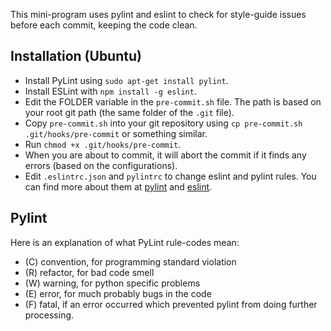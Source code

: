 
This mini-program uses pylint and eslint to check for style-guide issues before each commit, keeping the code clean.

## Installation (Ubuntu)
 * Install PyLint using `sudo apt-get install pylint`.
 * Install ESLint with `npm install -g eslint`.
 * Edit the FOLDER variable in the `pre-commit.sh` file. The path is based on your root git path (the same folder of the `.git` file).
 * Copy `pre-commit.sh` into your git repository using `cp pre-commit.sh .git/hooks/pre-commit` or something similar.
 * Run `chmod +x .git/hooks/pre-commit`.
 * When you are about to commit, it will abort the commit if it finds any errors (based on the configurations).
 * Edit `.eslintrc.json` and `pylintrc` to change eslint and pylint rules. You can find more about them at [pylint](http://pylint.pycqa.org/en/latest/technical_reference/features.html) and [eslint](https://eslint.org/docs/rules/).


## Pylint
Here is an explanation of what PyLint rule-codes mean:
  * (C) convention, for programming standard violation
  * (R) refactor, for bad code smell
  * (W) warning, for python specific problems
  * (E) error, for much probably bugs in the code
  * (F) fatal, if an error occurred which prevented pylint from doing further processing.

  